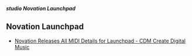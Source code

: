 _**studio Novation Launchpad**_

## Novation Launchpad

- [Novation Releases All MIDI Details for Launchpad - CDM Create Digital Music](http://cdm.link/2009/11/novation-releases-all-midi-details-for-launchpad/)
